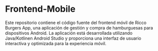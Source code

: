 # Frontend-Mobile
Este repositorio contiene el código fuente del frontend móvil de Ricco Burgers App, una aplicación de gestión y compra de hamburguesas para dispositivos Android. La aplicación está desarrollada utilizando Java/Kotlinen Android Studio y proporciona una interfaz de usuario interactiva y optimizada para la experiencia móvil.
